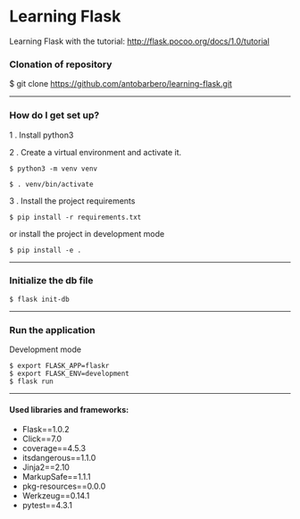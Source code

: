 # Learning Flask #

Learning Flask with the tutorial: http://flask.pocoo.org/docs/1.0/tutorial



### Clonation of repository ###

$ git clone https://github.com/antobarbero/learning-flask.git
________________________________________________________________________


### How do I get set up? ###

1 . Install python3

2 . Create a virtual environment and activate it.

```
$ python3 -m venv venv

$ . venv/bin/activate
```

3 . Install the project requirements

```
$ pip install -r requirements.txt

```

or install the project in development mode

```
$ pip install -e .
```

________________________________________________________________________

### Initialize the db file ###

```
$ flask init-db
```
________________________________________________________________________

### Run the application ###

Development mode

```
$ export FLASK_APP=flaskr
$ export FLASK_ENV=development
$ flask run
```
________________________________________________________________________

#### Used libraries and frameworks: ####
* Flask==1.0.2
* Click==7.0
* coverage==4.5.3
* itsdangerous==1.1.0
* Jinja2==2.10
* MarkupSafe==1.1.1
* pkg-resources==0.0.0
* Werkzeug==0.14.1
* pytest==4.3.1

